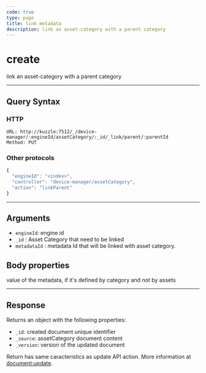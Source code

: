 ```yaml
---
code: true
type: page
title: link metadata
description: link an asset-category with a parent category
---
```


# create

link an asset-category with a parent category
<!--- TODO : lister les erreurs qui peuvent arriver -->
---

## Query Syntax

### HTTP

```http
URL: http://kuzzle:7512/_/device-manager/:engineId/assetCategory/:_id/_link/parent/:parentId
Method: PUT
```

### Other protocols

```js
{
  "engineId": "<index>",
  "controller": "device-manager/assetCategory",
  "action": "linkParent"
}
```

---

## Arguments

- `engineId`: engine id
- `_id` : Asset Category that need to be linked
- `metadataId` : metadata Id that will be linked with asset category.

## Body properties

value of the metadata, if it's defined by category and not by assets

---

## Response

Returns an object with the following properties:

- `_id`: created document unique identifier
- `_source`: assetCategory document content
- `_version`: version of the updated document

Return has same caracteristics as update API action. More information at [document:update](/core/2/api/controllers/document/update).

